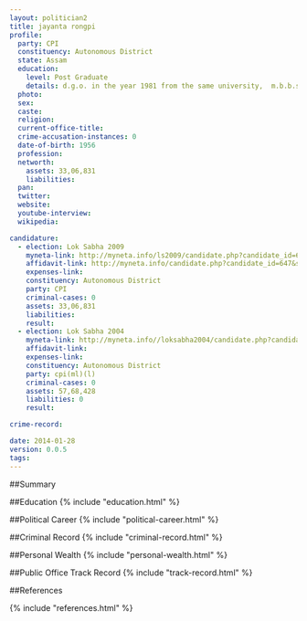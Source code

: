 ```yaml
---
layout: politician2
title: jayanta rongpi
profile: 
  party: CPI
  constituency: Autonomous District
  state: Assam
  education: 
    level: Post Graduate
    details: d.g.o. in the year 1981 from the same university,  m.b.b.s. examination from assam medical college dibrugarh under dibrugarh university in the year 1978, passed metriculation examination from diphu govt boy's high school in the year 1971
  photo: 
  sex: 
  caste: 
  religion: 
  current-office-title: 
  crime-accusation-instances: 0
  date-of-birth: 1956
  profession: 
  networth: 
    assets: 33,06,831
    liabilities: 
  pan: 
  twitter: 
  website: 
  youtube-interview: 
  wikipedia: 

candidature: 
  - election: Lok Sabha 2009
    myneta-link: http://myneta.info/ls2009/candidate.php?candidate_id=647
    affidavit-link: http://myneta.info/candidate.php?candidate_id=647&scan=original
    expenses-link: 
    constituency: Autonomous District 
    party: CPI
    criminal-cases: 0
    assets: 33,06,831
    liabilities: 
    result:  
  - election: Lok Sabha 2004
    myneta-link: http://myneta.info//loksabha2004/candidate.php?candidate_id=307
    affidavit-link: 
    expenses-link: 
    constituency: Autonomous District 
    party: cpi(ml)(l)
    criminal-cases: 0
    assets: 57,68,428
    liabilities: 0
    result:  

crime-record: 

date: 2014-01-28
version: 0.0.5
tags: 
---
```

##Summary


##Education
{% include "education.html" %}


##Political Career
{% include "political-career.html" %}


##Criminal Record
{% include "criminal-record.html" %}


##Personal Wealth
{% include "personal-wealth.html" %}


##Public Office Track Record
{% include "track-record.html" %}


##References


{% include "references.html" %}
